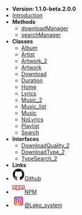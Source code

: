 - **Version: 1.1.0-beta.2.0.0**
- [Introduction](README)
- **Methods**
  - [downloadManager](/method/downloadManager)
  - [searchManager](/method/searchManager)
- **Classes**
  - [Album](/class/Album.md)
  - [Artist](/class/Artist.md)
  - [Artwork_2](/class/Artwork_2.md)
  - [Artwork](/class/Artwork.md)
  - [Download](/class/Download.md)
  - [Duration](/class/Duration.md)
  - [Home](/class/Home.md)
  - [Lyrics](/class/Lyrics.md)
  - [Music_2](/class/Music_2.md)
  - [Music_list](/class/Music_list.md)
  - [Music](/class/Music.md)
  - [NoLyrics](/class/NoLyrics.md)
  - [Playlist](/class/Playlist.md)
  - [Search](/class/Search.md)
- **Interfaces**
  - [DownloadQuality_2](/interface/DownloadQuality_2.md)
  - [DownloadType_2](/interface/DownloadType_2.md)
  - [TypeSearch_2](/interface/TypeSearch_2.md)
- **Links**
- [![Github](/assets/img/github.svg)Github](https://github.com/Alexis06030631/ytmusic_api/)
- [![NPM](/assets/img/npm.svg)NPM](https://www.npmjs.com/package/ytmusic_api_unofficial)
- [![Instagram](/assets/img/instagram.svg)@Leko_system](https://instagram.com/leko_system)